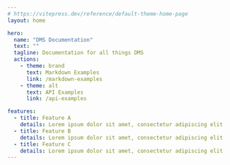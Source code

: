 ```yaml
---
# https://vitepress.dev/reference/default-theme-home-page
layout: home

hero:
  name: "DMS Documentation"
  text: ""
  tagline: Documentation for all things DMS
  actions:
    - theme: brand
      text: Markdown Examples
      link: /markdown-examples
    - theme: alt
      text: API Examples
      link: /api-examples

features:
  - title: Feature A
    details: Lorem ipsum dolor sit amet, consectetur adipiscing elit
  - title: Feature B
    details: Lorem ipsum dolor sit amet, consectetur adipiscing elit
  - title: Feature C
    details: Lorem ipsum dolor sit amet, consectetur adipiscing elit
---
```


